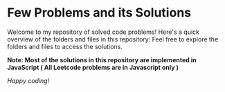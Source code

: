 # Few Problems and its Solutions 

Welcome to my repository of solved code problems! Here's a quick overview of the folders and files in this repository:
Feel free to explore the folders and files to access the solutions.

**Note: Most of the solutions in this repository are implemented in JavaScript  ( All Leetcode problems are in Javascript only )**

*Happy coding!*

